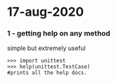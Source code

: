 # 17-aug-2020


### 1 - getting help on any method

simple but extremely useful

```
>>> import unittest
>>> help(unittest.TestCase)
#prints all the help docs.
```
